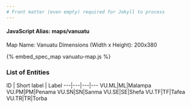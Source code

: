 ```yaml
---
# Front matter (even empty) required for Jekyll to process
---
```


#### JavaScript Alias: maps/vanuatu

Map Name: Vanuatu
Dimensions (Width x Height): 200x380



{% embed_spec_map vanuatu-map.js %}

### List of Entities

ID | Short label | Label
---|---|---|---
VU.ML|ML|Malampa
VU.PM|PM|Penama
VU.SN|SN|Sanma
VU.SE|SE|Shefa
VU.TF|TF|Tafea
VU.TR|TR|Torba

